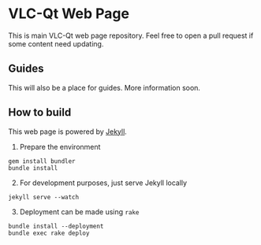 # VLC-Qt Web Page

This is main VLC-Qt web page repository.
Feel free to open a pull request if some content need updating.

## Guides

This will also be a place for guides. More information soon.

## How to build

This web page is powered by [Jekyll](http://jekyllrb.com).
  1. Prepare the environment
  ```
  gem install bundler
  bundle install
  ```

  2. For development purposes, just serve Jekyll locally
  ```
  jekyll serve --watch
  ```

  3. Deployment can be made using `rake`
  ```
  bundle install --deployment
  bundle exec rake deploy
  ```
